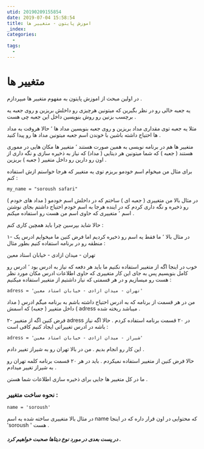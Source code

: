 ```yaml
---
utid: 20190209155854
date: 2019-07-04 15:58:54
title: اموزش پایتون - متغییر ها
_index:
categories:
  -
tags:
  -
---
```


# متغییر ها

در اولین مبحث از اموزش پایتون به مفهوم متغییر ها میپردازم .

یه جعبه خالی رو در نظر بگیرین که میتونین هرچیزی رو داخلش بریزین و روی جعبه یه برچسب بزنین رو روش بنویسین داخل این جعبه چی هست .

مثلا یه جعبه توی مقداری مداد بریزین و روی جعبه بنویسین مداد ها ٬ حالا هروقت به مداد ها احتیاج داشته باشین با خوندن اسم جعبه میتونین مداد ها رو پیدا کنید .



متغییر ها هم در برنامه نویسی به همین صورت هستند ٬ متغییر ها مکان هایی در مموری هستند ( جعبه ) که شما میتونین هر دیتایی ( مداد) که نیاز به ذخیره سازی و نگه داری از اون رو دارین رو داخل متغییر ( جعبه ) بریزین .

برای مثال من میخوام اسم خودمو بریزم توی یه متغییر که هرجا خواستم ازش استفاده کنم :

```
my_name = "soroush safari"
```

در مثال بالا من متغییری ( جعبه ای  ) ساختم که در داخلش اسم خودمو ( مداد های خودم ) رو ذخیره و نگه داری کردم که در اینده هرجا به اسم خودم احتیاج داشتم بجای نوشتن اسم ٬ متغییری که حاوی اسم من هست رو استفاده میکنم .

حالا شاید بپرسین چرا باید همچین کاری کنم :

۱- در مثال بالا ٬ ما فقط یه اسم رو ذخیره کردیم اما فرض کنین ما میخوایم ادرس یک منطقه رو در برنامه استفاده کنیم بطور مثال :

تهران - میدان ازادی - خیابان استاد معین

خوب در اینجا اگه از متغییر استفاده نکنیم ما باید هر دفعه که نیاز به ادرس بود ٬ ادرس رو کامل بنویسیم پس به جای این کار متغییری که حاوی اطلاعات ادرس مکان مورد نظر هست رو میسازیم و در هر قسمتی که نیاز داشتیم از متغییر استفاده میکنیم :

```
adress = 'تهران - میدان ازادی - خیابان استاد معین'
```

من در هر قسمت از برنامه که به ادرس احتیاج داشته باشم به برنامه میگم ادرس ( مداد ) داخل متغییر ( جعبه) که اسمش adress میباشد ریخته شده .



۲- فرض کنین اگه از متغییر adress در ۲۰ قسمت برنامه  استفاده کردم . حالا اگه نیاز باشه در ادرس تغییراتی ایجاد کنیم کافی است :

```
adress = 'شیراز - میدان ازادی - خیابان استاد معین'
```

این کار رو انجام بدیم . من در بالا تهران رو به شیراز تغییر دادم .

حالا فرض کنین از متغییر استفاده نمیکردم . باید در هر ۲۰ قسمت برنامه کلمه تهران رو به شیراز تغییر میدادم .

ما در کل متغییر ها جایی برای ذخیره سازی اطلاعات شما هستن .



### نحوه ساخت متغییر :

```
name = 'soroush'
```

در مثال بالا متغییری ساخته شده به اسم name که محتوایی در اون قرار داره که در اینجا 'soroush ' هست . 



##### در پست بعدی در مورد نوع  دیتاها صحبت خواهیم کرد .





